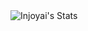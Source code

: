 <img src="https://github-readme-stats.vercel.app/api?username=injoyai&hide=issues&title_color=333&text_color=777" alt="Injoyai's Stats" >
